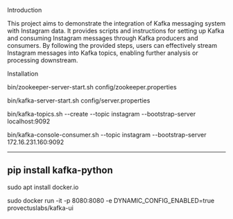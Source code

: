Introduction

This project aims to demonstrate the integration of Kafka messaging system with Instagram data. It provides scripts and instructions for setting up Kafka and consuming Instagram messages through Kafka producers and consumers. 
By following the provided steps, users can effectively stream Instagram messages into Kafka topics, enabling further analysis or processing downstream.



Installation


bin/zookeeper-server-start.sh config/zookeeper.properties

bin/kafka-server-start.sh config/server.properties

bin/kafka-topics.sh --create --topic instagram --bootstrap-server localhost:9092

bin/kafka-console-consumer.sh --topic instagram --bootstrap-server 172.16.231.160:9092

-------
pip install kafka-python       
----
sudo apt install docker.io

sudo docker run -it -p 8080:8080 -e DYNAMIC_CONFIG_ENABLED=true provectuslabs/kafka-ui






